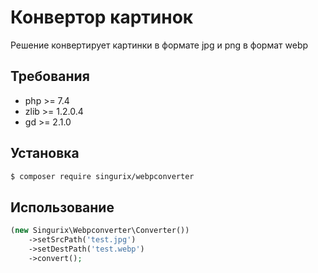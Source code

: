 # Конвертор картинок
Решение конвертирует картинки в формате jpg и png в формат webp

## Требования

- php >= 7.4
- zlib >= 1.2.0.4
- gd >= 2.1.0

## Установка

```bash
$ composer require singurix/webpconverter
```

## Использование
```php
(new Singurix\Webpconverter\Converter())
    ->setSrcPath('test.jpg')
    ->setDestPath('test.webp')
    ->convert();
```